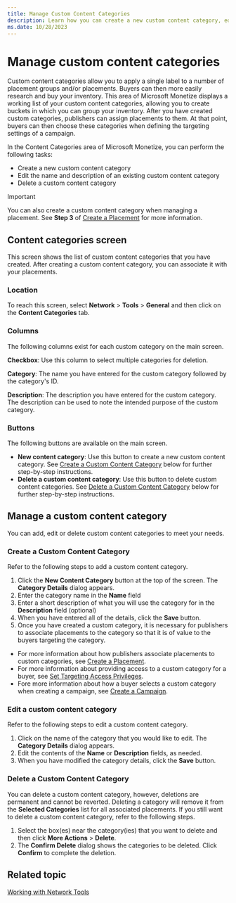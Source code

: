 ```yaml
---
title: Manage Custom Content Categories
description: Learn how you can create a new custom content category, edit the name and description of an existing custom content category and delete a custom content category in the Content Categories area of Microsoft Monetize.    
ms.date: 10/28/2023
---
```


# Manage custom content categories

Custom content categories allow you to apply a single label to a number of placement groups and/or placements. Buyers can then more easily research and buy your inventory. This area of Microsoft Monetize displays a working list of your custom content categories, allowing you to create buckets in which you can group your inventory. After you have created custom categories, publishers can assign placements to them. At that point, buyers can then choose these categories when defining the targeting settings of a campaign.

In the Content Categories area of Microsoft Monetize, you can perform the following tasks:

- Create a new custom content category
- Edit the name and description of an existing custom content category
- Delete a custom content category

> [!IMPORTANT]
> You can also create a custom content category when managing a placement. See **Step 3** of [Create a Placement](create-a-placement.md) for more information.

## Content categories screen

This screen shows the list of custom content categories that you have created. After creating a custom content category, you can associate it with your placements.

### Location

To reach this screen, select **Network** > **Tools** > **General** and then click on the **Content Categories** tab.

### Columns

The following columns exist for each custom category on the main screen.

**Checkbox**: Use this column to select multiple categories for deletion.

**Category**: The name you have entered for the custom category followed by the category's ID.

**Description**: The description you have entered for the custom category. The description can be used to note the intended purpose of the custom category.

### Buttons

The following buttons are available on the main screen.

- **New content category**: Use this button to create a new custom content category. See [Create a Custom Content Category](#create-a-custom-content-category) below for further step-by-step instructions.
- **Delete a custom content category**: Use this button to delete custom content categories. See [Delete a Custom Content Category](#delete-a-custom-content-category) below for further step-by-step instructions.

## Manage a custom content category

You can add, edit or delete custom content categories to meet your needs.

### Create a Custom Content Category

Refer to the following steps to add a custom content category.

1. Click the **New Content Category** button at the top of the screen. The **Category Details** dialog appears.
1. Enter the category name in the **Name** field
1. Enter a short description of what you will use the category for in the **Description** field (optional)
1. When you have entered all of the details, click the **Save** button.
1. Once you have created a custom category, it is necessary for publishers to associate placements to the category so that it is of value to the buyers targeting the category.

- For more information about how publishers associate placements to  custom categories, see [Create a Placement](create-a-placement.md).
- For more information about providing access to a custom category for a buyer, see [Set Targeting Access Privileges](set-targeting-access-privileges.md).
- Fore more information about how a buyer selects a custom category when creating a campaign, see [Create a Campaign](create-a-campaign.md).

### Edit a custom content category

Refer to the following steps to edit a custom content category.

1. Click on the name of the category that you would like to edit. The **Category Details** dialog appears.
1. Edit the contents of the **Name** or **Description** fields, as needed.
1. When you have modified the category details, click the **Save** button.

### Delete a Custom Content Category

You can delete a custom content category, however, deletions are permanent and cannot be reverted. Deleting a category will remove it from the **Selected Categories** list for all associated placements. If you still want to delete a custom content category, refer to the following steps.

1. Select the box(es) near the category(ies) that you want to delete and then click **More Actions**  >  **Delete**.
1. The **Confirm Delete** dialog shows the categories to be deleted. Click **Confirm** to complete the deletion.

## Related topic

  [Working with Network Tools](working-with-network-tools.md)
